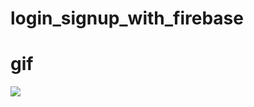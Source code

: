# login_signup_with_firebase
# gif
![](https://www.google.com/imgres?imgurl=https%3A%2F%2Fdesignmodo.com%2Fwp-content%2Fuploads%2F2018%2F12%2Flogin-form.gif&imgrefurl=https%3A%2F%2Fdesignmodo.com%2Flogin-forms-websites-apps%2F&tbnid=vH5GsAlu_U4P7M&vet=12ahUKEwjDzOncpOj8AhUDZaQEHYVdAAoQMygGegUIARCfAg..i&docid=Y57bQSoALsK9HM&w=800&h=600&q=login&hl=en&ved=2ahUKEwjDzOncpOj8AhUDZaQEHYVdAAoQMygGegUIARCfAg)
